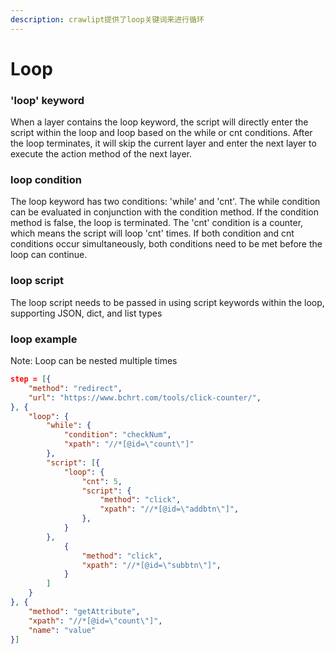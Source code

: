 ```yaml
---
description: crawlipt提供了loop关键词来进行循环
---
```


# Loop

### 'loop' keyword

When a layer contains the loop keyword, the script will directly enter the script within the loop and loop based on the while or cnt conditions. After the loop terminates, it will skip the current layer and enter the next layer to execute the action method of the next layer.

### loop condition

The loop keyword has two conditions: 'while' and 'cnt'. The while condition can be evaluated in conjunction with the condition method. If the condition method is false, the loop is terminated. The 'cnt' condition is a counter, which means the script will loop 'cnt' times. If both condition and cnt conditions occur simultaneously, both conditions need to be met before the loop can continue.

### loop script

The loop script needs to be passed in using script keywords within the loop, supporting JSON, dict, and list types

### loop example

Note: Loop can be nested multiple times

```json
step = [{
    "method": "redirect",
    "url": "https://www.bchrt.com/tools/click-counter/",
}, {
    "loop": {
        "while": {
            "condition": "checkNum",
            "xpath": "//*[@id=\"count\"]"
        },
        "script": [{
            "loop": {
                "cnt": 5,
                "script": {
                    "method": "click",
                    "xpath": "//*[@id=\"addbtn\"]",
                },
            }
        },
            {
                "method": "click",
                "xpath": "//*[@id=\"subbtn\"]",
            }
        ]
    }
}, {
    "method": "getAttribute",
    "xpath": "//*[@id=\"count\"]",
    "name": "value"
}]
```
